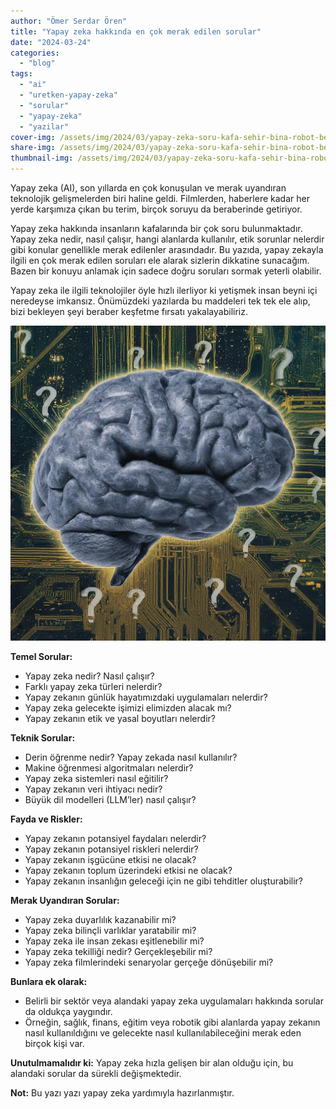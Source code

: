 ```yaml
---
author: "Ömer Serdar Ören"
title: "Yapay zeka hakkında en çok merak edilen sorular"
date: "2024-03-24"
categories: 
  - "blog"
tags: 
  - "ai"
  - "uretken-yapay-zeka"
  - "sorular"
  - "yapay-zeka"
  - "yazilar"
cover-img: /assets/img/2024/03/yapay-zeka-soru-kafa-sehir-bina-robot-beyin-devre-mart-2024-bing_image_creator-1.jpeg
share-img: /assets/img/2024/03/yapay-zeka-soru-kafa-sehir-bina-robot-beyin-devre-mart-2024-bing_image_creator-1.jpeg
thumbnail-img: /assets/img/2024/03/yapay-zeka-soru-kafa-sehir-bina-robot-beyin-devre-mart-2024-bing_image_creator-1.jpeg
---
```


Yapay zeka (AI), son yıllarda en çok konuşulan ve merak uyandıran teknolojik gelişmelerden biri haline geldi. Filmlerden, haberlere kadar her yerde karşımıza çıkan bu terim, birçok soruyu da beraberinde getiriyor.

Yapay zeka hakkında insanların kafalarında bir çok soru bulunmaktadır. Yapay zeka nedir, nasıl çalışır, hangi alanlarda kullanılır, etik sorunlar nelerdir gibi konular genellikle merak edilenler arasındadır. Bu yazıda, yapay zekayla ilgili en çok merak edilen soruları ele alarak sizlerin dikkatine sunacağım. Bazen bir konuyu anlamak için sadece doğru soruları sormak yeterli olabilir.

Yapay zeka ile ilgili teknolojiler öyle hızlı ilerliyor ki yetişmek insan beyni içi neredeyse imkansız. Önümüzdeki yazılarda bu maddeleri tek tek ele alıp, bizi bekleyen şeyi beraber keşfetme fırsatı yakalayabiliriz.

![](/assets/img/2024/03/yapay-zeka-soru-beyin-devre-mart-2024-gemini_generated_image-1024x1024-1.jpeg)

**Temel Sorular:**

- Yapay zeka nedir? Nasıl çalışır?
- Farklı yapay zeka türleri nelerdir?
- Yapay zekanın günlük hayatımızdaki uygulamaları nelerdir?
- Yapay zeka gelecekte işimizi elimizden alacak mı?
- Yapay zekanın etik ve yasal boyutları nelerdir?

**Teknik Sorular:**

- Derin öğrenme nedir? Yapay zekada nasıl kullanılır?
- Makine öğrenmesi algoritmaları nelerdir?
- Yapay zeka sistemleri nasıl eğitilir?
- Yapay zekanın veri ihtiyacı nedir?
- Büyük dil modelleri (LLM’ler) nasıl çalışır?

**Fayda ve Riskler:**

- Yapay zekanın potansiyel faydaları nelerdir?
- Yapay zekanın potansiyel riskleri nelerdir?
- Yapay zekanın işgücüne etkisi ne olacak?
- Yapay zekanın toplum üzerindeki etkisi ne olacak?
- Yapay zekanın insanlığın geleceği için ne gibi tehditler oluşturabilir?

**Merak Uyandıran Sorular:**

- Yapay zeka duyarlılık kazanabilir mi?
- Yapay zeka bilinçli varlıklar yaratabilir mi?
- Yapay zeka ile insan zekası eşitlenebilir mi?
- Yapay zeka tekilliği nedir? Gerçekleşebilir mi?
- Yapay zeka filmlerindeki senaryolar gerçeğe dönüşebilir mi?

**Bunlara ek olarak:**

- Belirli bir sektör veya alandaki yapay zeka uygulamaları hakkında sorular da oldukça yaygındır.
- Örneğin, sağlık, finans, eğitim veya robotik gibi alanlarda yapay zekanın nasıl kullanıldığını ve gelecekte nasıl kullanılabileceğini merak eden birçok kişi var.

**Unutulmamalıdır ki:** Yapay zeka hızla gelişen bir alan olduğu için, bu alandaki sorular da sürekli değişmektedir.

**Not:** Bu yazı yazı yapay zeka yardımıyla hazırlanmıştır.

